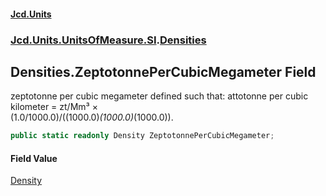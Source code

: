#### [Jcd.Units](index.md 'index')
### [Jcd.Units.UnitsOfMeasure.SI](Jcd.Units.UnitsOfMeasure.SI.md 'Jcd.Units.UnitsOfMeasure.SI').[Densities](Densities.md 'Jcd.Units.UnitsOfMeasure.SI.Densities')

## Densities.ZeptotonnePerCubicMegameter Field

zeptotonne per cubic megameter defined such that: attotonne per cubic kilometer = zt/Mm³ ×  
(1.0/1000.0)/((1000.0)*(1000.0)*(1000.0)).

```csharp
public static readonly Density ZeptotonnePerCubicMegameter;
```

#### Field Value
[Density](Density.md 'Jcd.Units.UnitTypes.Density')